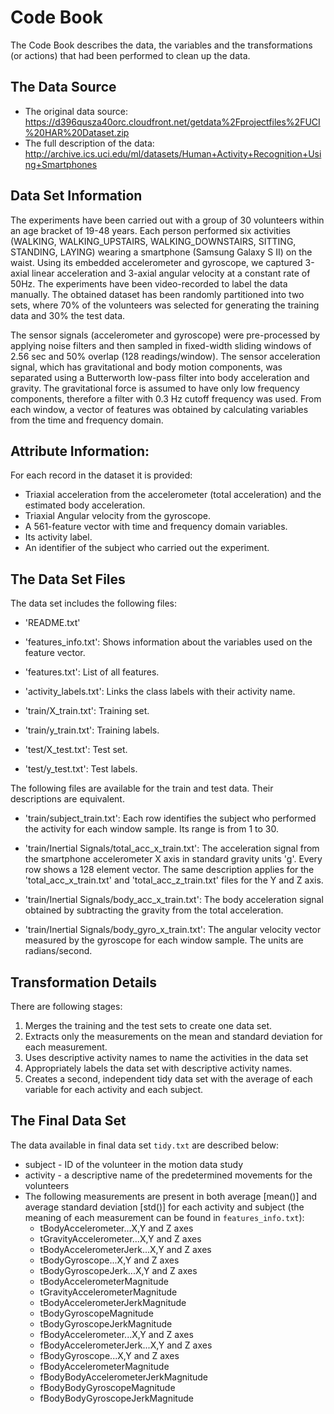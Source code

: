 # Code Book

The Code Book describes the data, the variables and the transformations (or actions) that had been performed to clean up the data.

## The Data Source

* The original data source: https://d396qusza40orc.cloudfront.net/getdata%2Fprojectfiles%2FUCI%20HAR%20Dataset.zip
* The full description of the data: http://archive.ics.uci.edu/ml/datasets/Human+Activity+Recognition+Using+Smartphones

## Data Set Information

The experiments have been carried out with a group of 30 volunteers within an age bracket of 19-48 years. Each person performed six activities (WALKING, WALKING_UPSTAIRS, WALKING_DOWNSTAIRS, SITTING, STANDING, LAYING) wearing a smartphone (Samsung Galaxy S II) on the waist. Using its embedded accelerometer and gyroscope, we captured 3-axial linear acceleration and 3-axial angular velocity at a constant rate of 50Hz. The experiments have been video-recorded to label the data manually. The obtained dataset has been randomly partitioned into two sets, where 70% of the volunteers was selected for generating the training data and 30% the test data. 

The sensor signals (accelerometer and gyroscope) were pre-processed by applying noise filters and then sampled in fixed-width sliding windows of 2.56 sec and 50% overlap (128 readings/window). The sensor acceleration signal, which has gravitational and body motion components, was separated using a Butterworth low-pass filter into body acceleration and gravity. The gravitational force is assumed to have only low frequency components, therefore a filter with 0.3 Hz cutoff frequency was used. From each window, a vector of features was obtained by calculating variables from the time and frequency domain.

## Attribute Information:

For each record in the dataset it is provided: 
* Triaxial acceleration from the accelerometer (total acceleration) and the estimated body acceleration. 
* Triaxial Angular velocity from the gyroscope. 
* A 561-feature vector with time and frequency domain variables. 
* Its activity label. 
* An identifier of the subject who carried out the experiment.

## The Data Set Files

The data set includes the following files:

- 'README.txt'

- 'features_info.txt': Shows information about the variables used on the feature vector.

- 'features.txt': List of all features.

- 'activity_labels.txt': Links the class labels with their activity name.

- 'train/X_train.txt': Training set.

- 'train/y_train.txt': Training labels.

- 'test/X_test.txt': Test set.

- 'test/y_test.txt': Test labels.

The following files are available for the train and test data. Their descriptions are equivalent. 

- 'train/subject_train.txt': Each row identifies the subject who performed the activity for each window sample. Its range is from 1 to 30. 

- 'train/Inertial Signals/total_acc_x_train.txt': The acceleration signal from the smartphone accelerometer X axis in standard gravity units 'g'. Every row shows a 128 element vector. The same description applies for the 'total_acc_x_train.txt' and 'total_acc_z_train.txt' files for the Y and Z axis. 

- 'train/Inertial Signals/body_acc_x_train.txt': The body acceleration signal obtained by subtracting the gravity from the total acceleration. 

- 'train/Inertial Signals/body_gyro_x_train.txt': The angular velocity vector measured by the gyroscope for each window sample. The units are radians/second. 


## Transformation Details

There are following stages:

1. Merges the training and the test sets to create one data set.
2. Extracts only the measurements on the mean and standard deviation for each measurement.
3. Uses descriptive activity names to name the activities in the data set
4. Appropriately labels the data set with descriptive activity names.
5. Creates a second, independent tidy data set with the average of each variable for each activity and each subject.

## The Final Data Set

The data available in final data set ```tidy.txt``` are described below:
  -  subject - ID of the volunteer in the motion data study
  -  activity - a descriptive name of the predetermined movements for the volunteers
  -  The following measurements are present in both average [mean()] and average standard deviation [std()] for each       activity and subject (the meaning of each measurement can be found in ```features_info.txt```):
     -  tBodyAccelerometer...X,Y and Z axes              
     -  tGravityAccelerometer...X,Y and Z axes
     -  tBodyAccelerometerJerk...X,Y and Z axes  
     -  tBodyGyroscope...X,Y and Z axes                   
     -  tBodyGyroscopeJerk...X,Y and Z axes              
     -  tBodyAccelerometerMagnitude           
     -  tGravityAccelerometerMagnitude          
     -  tBodyAccelerometerJerkMagnitude         
     -  tBodyGyroscopeMagnitude                 
     -  tBodyGyroscopeJerkMagnitude
     -  fBodyAccelerometer...X,Y and Z axes
     -  fBodyAccelerometerJerk...X,Y and Z axes
     -  fBodyGyroscope...X,Y and Z axes       
     -  fBodyAccelerometerMagnitude    
     -  fBodyBodyAccelerometerJerkMagnitude
     -  fBodyBodyGyroscopeMagnitude     
     -  fBodyBodyGyroscopeJerkMagnitude

